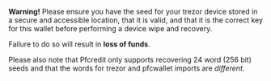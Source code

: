 **Warning!** Please ensure you have the seed for your trezor device stored in a
secure and accessible location, that it is valid, and that it is the correct key
for this wallet before performing a device wipe and recovery.

Failure to do so will result in **loss of funds**.

Please also note that Pfcredit only supports recovering 24 word (256 bit)
seeds and that the words for trezor and pfcwallet imports are *different*.
